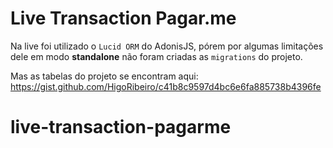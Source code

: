 # Live Transaction Pagar.me

Na live foi utilizado o `Lucid ORM` do AdonisJS, 
pórem por algumas limitações dele em modo **standalone** não foram criadas as `migrations` do projeto.

Mas as tabelas do projeto se encontram aqui:
https://gist.github.com/HigoRibeiro/c41b8c9597d4bc6e6fa885738b4396fe
# live-transaction-pagarme
